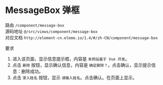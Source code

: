 # MessageBox 弹框
路由 `/component/message-box`  
源码地址 `@/src/views/component/message-box`  
对应文档 `http://element-cn.eleme.io/1.4/#/zh-CN/component/message-box`

要求  
1. 进入该页面，显示信息提示框，内容是 `本网站基于 Vue 开发`。
1. 点击 `删除` 按钮，显示确认信息，内容是 `确定删除？`。点击确认，显示提示信息：删除成功。
1. 点击 `录入姓名` 按钮，显示 `请输入姓名`。点击确认。在页面上显示。